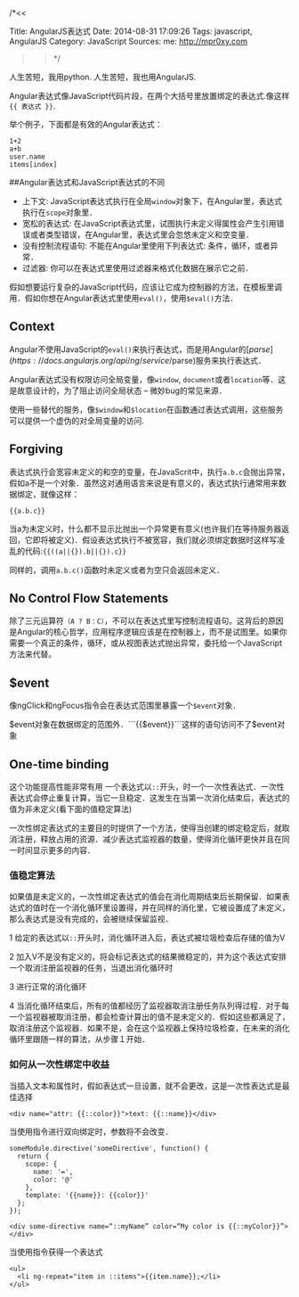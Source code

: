 /*<<

 Title: AngularJS表达式
 Date: 2014-08-31 17:09:26
 Tags: javascript, AngularJS
 Category: JavaScript
 Sources:
   me: http://mpr0xy.com
>>*/

人生苦短，我用python.
人生苦短，我也用AngularJS.

Angular表达式像JavaScript代码片段，在两个大括号里放置绑定的表达式.像这样``` {{ 表达式 }} ```.

举个例子，下面都是有效的Angular表达式：

```
1+2
a+b
user.name
items[index]
```

##Angular表达式和JavaScript表达式的不同

* 上下文: JavaScript表达式执行在全局```window```对象下，在Angular里，表达式执行在```scope```对象里．
* 宽松的表达式: 在JavaScript表达式里，试图执行未定义得属性会产生引用错误或者类型错误，在Angular里，表达式里会忽悠未定义和空变量．
* 没有控制流程语句: 不能在Angular里使用下列表达式: 条件，循环，或者异常．
* 过滤器: 你可以在表达式里使用过滤器来格式化数据在展示它之前．

假如想要运行复杂的JavaScript代码，应该让它成为控制器的方法，在模板里调用．假如你想在Angular表达式里使用```eval()```，使用```$eval()```方法．

## Context
Angular不使用JavaScript的```eval()```来执行表达式，而是用Angular的[$parse](https://docs.angularjs.org/api/ng/service/$parse)服务来执行表达式．

Angular表达式没有权限访问全局变量，像```window```, ```document```或者```location```等．这是故意设计的，为了阻止访问全局状态 – 微妙bug的常见来源．

使用一些替代的服务，像```$window```和```$location```在函数通过表达式调用，这些服务可以提供一个虚伪的对全局变量的访问.


## Forgiving
表达式执行会宽容未定义的和空的变量，在JavaScrit中，执行```a.b.c```会抛出异常，假如a不是一个对象．虽然这对通用语言来说是有意义的，表达式执行通常用来数据绑定，就像这样：
```
{{a.b.c}}
```
当a为未定义时，什么都不显示比抛出一个异常更有意义(也许我们在等待服务器返回，它即将被定义)．假设表达式执行不被宽容，我们就必须绑定数据时这样写凌乱的代码:```{{((a||{}).b||{}).c}}```

同样的，调用```a.b.c()```函数时未定义或者为空只会返回未定义．

## No Control Flow Statements
除了三元运算符```（A ? B：C）```，不可以在表达式里写控制流程语句。这背后的原因是Angular的核心哲学，应用程序逻辑应该是在控制器上，而不是试图里。如果你需要一个真正的条件，循环，或从视图表达式抛出异常，委托给一个JavaScript方法来代替。

## $event
像ngClick和ngFocus指令会在表达式范围里暴露一个```$event```对象．

$event对象在数据绑定的范围外．```{{$event}}```这样的语句访问不了$event对象


## One-time binding
这个功能提高性能非常有用
一个表达式以```::```开头，时一个一次性表达式．一次性表达式会停止重复计算，当它一旦稳定．这发生在当第一次消化结束后，表达式的值为非未定义(看下面的值稳定算法)

一次性绑定表达式的主要目的时提供了一个方法，使得当创建的绑定稳定后，就取消注册，释放占用的资源．减少表达式监视器的数量，使得消化循环更快并且在同一时间显示更多的内容．

### 值稳定算法
如果值是未定义的，一次性绑定表达式的值会在消化周期结束后长期保留．如果表达式的值时在一个消化循环里设置得，并在同样的消化里，它被设置成了未定义，那么表达式是没有完成的，会被继续保留监视．

1 给定的表达式以```::```开头时，消化循环进入后，表达式被垃圾检查后存储的值为V

2 加入V不是没有定义的，将会标记表达式的结果微稳定的，并为这个表达式安排一个取消注册监视器的任务，当退出消化循环时

3 进行正常的消化循环

4 当消化循环结束后，所有的值都经历了监视器取消注册任务队列得过程．对于每一个监视器被取消注册，都会检查计算出的值不是未定义的．假如这些都满足了，取消注册这个监视器．如果不是，会在这个监视器上保持垃圾检查，在未来的消化循环里跟随一样的算法，从步骤１开始．

### 如何从一次性绑定中收益
当插入文本和属性时，假如表达式一旦设置，就不会更改，这是一次性表达式是最佳选择
```
<div name="attr: {{::color}}">text: {{::name}}</div>
```
当使用指令进行双向绑定时，参数将不会改变．
```
someModule.directive('someDirective', function() {
  return {
    scope: {
      name: '=',
      color: '@'
    },
    template: '{{name}}: {{color}}'
  };
});
```
```
<div some-directive name=“::myName” color=“My color is {{::myColor}}”></div>
```

当使用指令获得一个表达式
```
<ul>
  <li ng-repeat="item in ::items">{{item.name}};</li>
</ul>
```